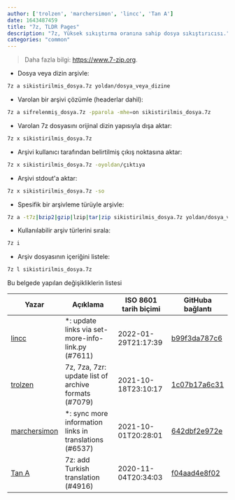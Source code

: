 ```yaml
---
author: ['trolzen', 'marchersimon', 'lincc', 'Tan A']
date: 1643487459
title: "7z, TLDR Pages"
description: "7z, Yüksek sıkıştırma oranına sahip dosya sıkıştırıcısı."
categories: "common"
---
```

> Daha fazla bilgi: <https://www.7-zip.org>.

- Dosya veya dizin arşivle:

```bash
7z a sikistirilmis_dosya.7z yoldan/dosya_veya_dizine
```

- Varolan bir arşivi çözümle (headerlar dahil):

```bash
7z a sifrelenmiş_dosya.7z -pparola -mhe=on sikistirilmis_dosya.7z
```

- Varolan 7z dosyasını orijinal dizin yapısıyla dışa aktar:

```bash
7z x sikistirilmis_dosya.7z
```

- Arşivi kullanıcı tarafından belirtilmiş çıkış noktasına aktar:

```bash
7z x sikistirilmis_dosya.7z -oyoldan/çıktıya
```

- Arşivi stdout'a aktar:

```bash
7z x sikistirilmis_dosya.7z -so
```

- Spesifik bir arşivleme türüyle arşivle:

```bash
7z a -t7z|bzip2|gzip|lzip|tar|zip sikistirilmis_dosya.7z yoldan/dosya_veya_dizine
```

- Kullanılabilir arşiv türlerini sırala:

```bash
7z i
```

- Arşiv dosyasının içeriğini listele:

```bash
7z l sikistirilmis_dosya.7z
```
Bu belgede yapılan değişikliklerin listesi


Yazar | Açıklama | ISO 8601 tarih biçimi | GitHuba bağlantı
------|-----|-----|-----
[lincc](mailto:46962923+blueskyson@users.noreply.github.com) | *: update links via set-more-info-link.py (#7611) | 2022-01-29T21:17:39 | [b99f3da787c6](https://github.com/tldr-pages/tldr/commit/b99f3da787c6f43a545b9cb5ebd8265b1367fbc4)
[trolzen](mailto:trolzen@gmail.com) | 7z, 7za, 7zr: update list of archive formats (#7079) | 2021-10-18T23:10:17 | [1c07b17a6c31](https://github.com/tldr-pages/tldr/commit/1c07b17a6c319eb4d72fd840ee479565893bc3f1)
[marchersimon](mailto:50295997+marchersimon@users.noreply.github.com) | *: sync more information links in translations (#6537) | 2021-10-01T20:28:01 | [642dbf2e972e](https://github.com/tldr-pages/tldr/commit/642dbf2e972e388fab8c84ba3b4685fb862b6454)
[Tan A](mailto:40173707+Yutyo@users.noreply.github.com) | 7z: add Turkish translation (#4916) | 2020-11-04T20:34:03 | [f04aad4e8f02](https://github.com/tldr-pages/tldr/commit/f04aad4e8f0299668fa9199eab698989f4cc9789)

